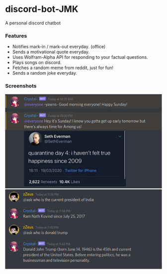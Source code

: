 # discord-bot-JMK

A personal discord chatbot

### Features

- Notifies mark-in / mark-out everyday. (office)
- Sends a motivational quote everyday.
- Uses Wolfram-Alpha API for responding to your factual questions.
- Plays songs on discord.
- Fetches a random meme from reddit, just for fun!
- Sends a random joke everyday.

### Screenshots

![ss1](screenshots/first.png)
![ss2](screenshots/second.png)